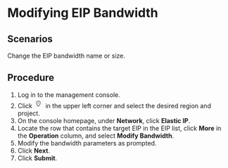 # Modifying EIP Bandwidth<a name="en-us_topic_0013748743"></a>

## Scenarios<a name="section14541472126"></a>

Change the EIP bandwidth name or size.

## Procedure<a name="section1051492110121"></a>

1.  Log in to the management console.
2.  Click  ![](figures/icon-region.png)  in the upper left corner and select the desired region and project.
3.  On the console homepage, under  **Network**, click  **Elastic IP**.
4.  Locate the row that contains the target EIP in the EIP list, click  **More**  in the  **Operation**  column, and select  **Modify Bandwidth**.
5.  Modify the bandwidth parameters as prompted.
6.  Click  **Next**.
7.  Click  **Submit**.

